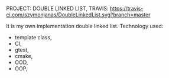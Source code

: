 
PROJECT: DOUBLE LINKED LIST, TRAVIS: https://travis-ci.com/szymonjanas/DoubleLinkedList.svg?branch=master

It is my own implementation double linked list.
Technology used:
- template class,
- CI,
- gtest,
- cmake,
- OOD,
- OOP,
